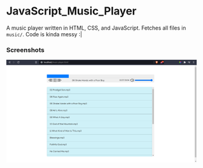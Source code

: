 # JavaScript_Music_Player

A music player written in HTML, CSS, and JavaScript. Fetches all files in `music/`. Code is kinda messy :|

### Screenshots
![screenshot1](audio-player.png)
